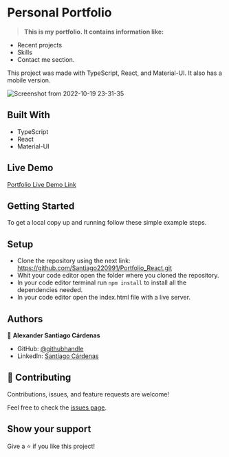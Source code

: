 # Personal Portfolio 

> **This is my portfolio. It contains information like:**

- Recent projects
- Skills
- Contact me section.

This project was made with TypeScript, React, and Material-UI. It also has a mobile version.


![Screenshot from 2022-10-19 23-31-35](https://user-images.githubusercontent.com/98363075/196856979-c9ed583a-ad62-4078-be26-85a90c47a7c2.png)


## Built With

- TypeScript
- React
- Material-UI

## Live Demo

[Portfolio Live Demo Link ](https://portfolio-santiago-cardenas.netlify.app/)

## Getting Started

To get a local copy up and running follow these simple example steps.

## Setup

- Clone the repository using the next link: https://github.com/Santiago220991/Portfolio_React.git
- Whit your code editor open the folder where you cloned the repository.
- In your code editor terminal run `npm install` to install all the dependencies needed.
- In your code editor open the index.html file with a live server.


## Authors

👤 **Alexander Santiago Cárdenas**

- GitHub: [@githubhandle](https://github.com/Santiago220991)
- LinkedIn: [Santiago Cárdenas](https://www.linkedin.com/in/alexandersantiagocardenas/)


## 🤝 Contributing

Contributions, issues, and feature requests are welcome!

Feel free to check the [issues page](https://github.com/Santiago220991/Portfolio_React/issues).


## Show your support

Give a ⭐️ if you like this project!

